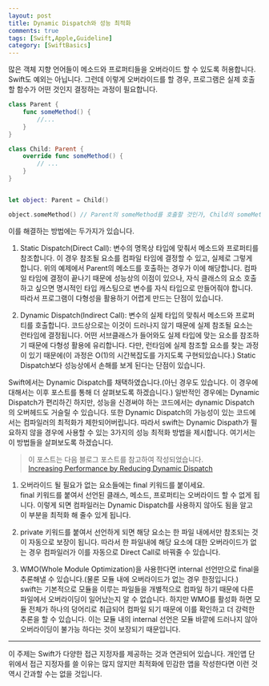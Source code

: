 ```yaml
---
layout: post
title: Dynamic Dispatch와 성능 최적화
comments: true
tags: [Swift,Apple,Guideline]
category: [SwiftBasics]
---  
```


많은 객체 지향 언어들이 메소드와 프로퍼티들을 오버라이드 할 수 있도록 허용합니다. Swift도 예외는 아닙니다. 그런데 이렇게 오버라이드를 할 경우, 프로그램은 실제 호출할 함수가 어떤 것인지 결정하는 과정이 필요합니다.

```swift
class Parent {
    func someMethod() { 
        //... 
    }
}

class Child: Parent {
    override func someMethod() {
        // ...
    }
}


let object: Parent = Child()

object.someMethod() // Parent의 someMethod를 호출할 것인가, Child의 someMethod를 호출할 것인가?
``` 

이를 해결하는 방법에는 두가지가 있습니다.

1) Static Dispatch(Direct Call): 변수의 명목상 타입에 맞춰서 메소드와 프로퍼티를 참조합니다. 이 경우 참조될 요소를 컴파일 타임에 결정할 수 있고, 실제로 그렇게 합니다. 위의 예제에서 Parent의 메소드를 호출하는 경우가 이에 해당합니다. 컴파일 타임에 결정이 끝나기 때문에 성능상의 이점이 있으나, 자식 클래스의 요소 호출하고 싶으면 명시적인 타입 캐스팅으로 변수를 자식 타입으로 만들어줘야 합니다. 따라서 프로그램이 다형성을 활용하기 어렵게 만드는 단점이 있습니다.  

2) Dynamic Dispatch(Indirect Call): 변수의 실제 타입의 맞춰서 메소드와 프로퍼티를 호출합니다. 코드상으로는 이것이 드러나지 않기 때문에 실제 참조될 요소는 런타임에 결정됩니다. 어떤 서브클래스가 들어와도 실제 타입에 맞는 요소를 참조하기 때문에 다형성 활용에 유리합니다. 다만, 런타임에 실제 참조할 요소를 찾는 과정이 있기 때문에(이 과정은 O(1)의 시간복잡도를 가지도록 구현되있습니다.) Static Dispatch보다 성능상에서 손해를 보게 된다는 단점이 있습니다. 

Swift에서는 Dynamic Dispatch를 채택하였습니다.(아닌 경우도 있습니다. 이 경우에 대해서는 이후 포스트를 통해 더 살펴보도록 하겠습니다.) 일반적인 경우에는 Dynamic Dispatch가 편리하긴 하지만, 성능을 신경써야 하는 코드에서는 dynamic Dispatch의 오버헤드도 거슬릴 수 있습니다. 또한 Dynamic Dispatch의 가능성이 있는 코드에서는 컴파일러의 최적화가 제한되어버립니다. 따라서 swift는 Dynamic Dispath가 필요하지 않을 경우에 사용할 수 있는 3가지의 성능 최적화 방법을 제시합니다. 여기서는 이 방법들을 살펴보도록 하겠습니다.  

> 이 포스트는 다음 블로그 포스트를 참고하여 작성되었습니다.  
> [Increasing Performance by Reducing Dynamic Dispatch](https://developer.apple.com/swift/blog/?id=27)  

1. 오버라이드 될 필요가 없는 요소들에는 final 키워드를 붙이세요.  
    final 키워드를 붙여서 선언된 클래스, 메소드, 프로퍼티는 오버라이드 할 수 없게 됩니다. 이렇게 되면 컴파일러는 Dynamic Dispatch를 사용하지 않아도 됨을 알고 이 부분을 최적화 해 줄수 있게 됩니다.

2. private 키워드를 붙여서 선언하게 되면 해당 요소는 한 파일 내에서만 참조되는 것이 자동으로 보장이 됩니다. 따라서 한 파일내에 해당 요소에 대한 오버라이드가 없는 경우 컴파일러가 이를 자동으로 Direct Call로 바꿔줄 수 있습니다. 

3.  WMO(Whole Module Optimization)을 사용한다면 internal 선언만으로 final을 추론해낼 수 있습니다.(물론 모듈 내에 오버라이드가 없는 경우 한정입니다.)  
   swift는 기본적으로 모듈을 이루는 파일들을 개별적으로 컴파일 하기 때문에 다른 파일에서 오버라이딩이 일어났는지 알 수 없습니다. 하지만 WMO를 활성화 하면 모듈 전체가 하나의 덩어리로 취급되어 컴파일 되기 때문에 이를 확인하고 더 강력한 추론을 할 수 있습니다. 이는 모듈 내의 internal 선언은 모듈 바깥에 드러나지 않아 오버라이딩이 불가능 하다는 것이 보장되기 때문입니다.

---  

이 주제는 Swift가 다양한 접근 지정자를 제공하는 것과 연관되어 있습니다. 개인앱 단위에서 접근 지정자를 쓸 이유는 많지 않지만 최적화에 민감한 앱을 작성한다면 이런 것 역시 간과할 수는 없을 것입니다.